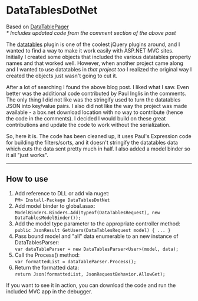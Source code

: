 DataTablesDotNet
================

Based on [DataTablePager](http://activeengine.net/2011/02/09/datatablepager-now-has-multi-column-sort-capability-for-datatables-net/)  
_* Includes updated code from the comment section of the above post_

The [datatables](http://datatables.net/) plugin is one of the coolest jQuery plugins around, and I wanted to find a way to make it work easily with ASP.NET MVC sites. Initially I created some objects that included the various datatables property names and that worked well. However, when another project came along and I wanted to use datatables in _that project too_ I realized the original way I created the objects just wasn't going to cut it.

After a lot of searching I found the above blog post. I liked what I saw. Even better was the additional code contributed by Paul Inglis in the comments. The only thing I did not like was the stringify used to turn the datatables JSON into key/value pairs. I also did not like the way the project was made available - a box.net download location with no way to contribute (hence the code in the comments). I decided I would build on these great contributions and update the code to work without the serialization.

So, here it is. The code has been cleaned up, it uses Paul's Expression code for building the filters/sorts, and it doesn't stringify the datatables data which cuts the data sent pretty much in half. I also added a model binder so it all "just works".

---

How to use
----------
1. Add reference to DLL or add via nuget:  
    `PM> Install-Package DataTablesDotNet`
2. Add model binder to global.asax:  
    `ModelBinders.Binders.Add(typeof(DataTablesRequest), new DataTablesModelBinder());`
3. Add the model type parameter to the appropriate controller method:  
    `public JsonResult GetUsers(DataTablesRequest model) {
        ...
    }`
4. Pass bound model and "all" data enumerable to an new instance of DataTablesParser:  
    `var dataTableParser = new DataTablesParser<User>(model, data);`
5. Call the Process() method:  
    `var formattedList = dataTableParser.Process();`
6. Return the formatted data:  
    `return Json(formattedList, JsonRequestBehavior.AllowGet);`

If you want to see it in action, you can download the code and run the included MVC app in the debugger.